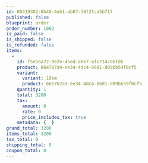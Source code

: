 ```yaml
---
id: 80419302-8b49-4eb1-ab07-38f2fca5b717
published: false
blueprint: order
order_number: 1062
is_paid: false
is_shipped: false
is_refunded: false
items:
  -
    id: f5e56a72-9e2e-45ed-a8e7-afc7147d6fd6
    product: 66e767a9-ee34-4dc4-8681-d09bb59f0cf5
    variant:
      variant: 10km
      product: 66e767a9-ee34-4dc4-8681-d09bb59f0cf5
    quantity: 1
    total: 3200
    tax:
      amount: 0
      rate: 0
      price_includes_tax: true
    metadata: {  }
grand_total: 3200
items_total: 3200
tax_total: 0
shipping_total: 0
coupon_total: 0
---
```

